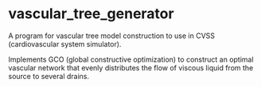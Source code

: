 # vascular_tree_generator
A program for vascular tree model construction to use in CVSS (cardiovascular system simulator). 

Implements GCO (global constructive optimization) to construct an optimal vascular network that evenly distributes the flow of viscous liquid from the source to several drains. 

